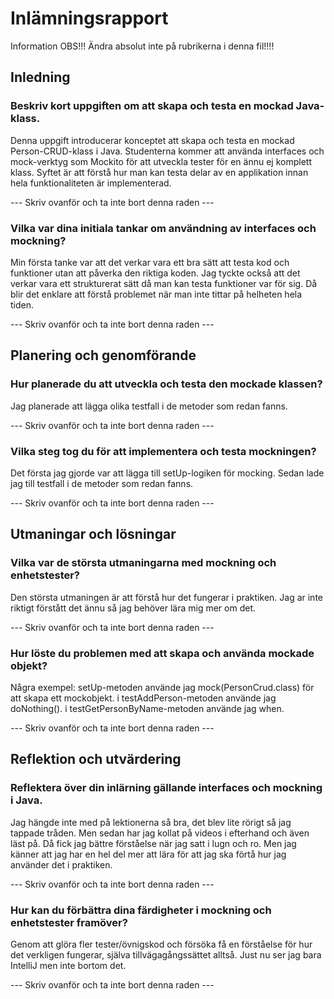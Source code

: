 # Inlämningsrapport

Information
OBS!!! Ändra absolut inte på rubrikerna i denna fil!!!!

## Inledning

### Beskriv kort uppgiften om att skapa och testa en mockad Java-klass.

Denna uppgift introducerar konceptet att skapa och testa en mockad Person-CRUD-klass i Java. 
Studenterna kommer att använda interfaces och mock-verktyg som Mockito för att utveckla tester för en ännu ej komplett klass. 
Syftet är att förstå hur man kan testa delar av en applikation innan hela funktionaliteten är implementerad.

--- Skriv ovanför och ta inte bort denna raden ---

### Vilka var dina initiala tankar om användning av interfaces och mockning?

Min första tanke var att det verkar vara ett bra sätt att testa kod och funktioner utan att påverka den riktiga koden.
Jag tyckte också att det verkar vara ett strukturerat sätt då man kan testa funktioner var för sig.
Då blir det enklare att förstå problemet när man inte tittar på helheten hela tiden.

--- Skriv ovanför och ta inte bort denna raden ---

## Planering och genomförande

### Hur planerade du att utveckla och testa den mockade klassen?

Jag planerade att lägga olika testfall i de metoder som redan fanns.

--- Skriv ovanför och ta inte bort denna raden ---

### Vilka steg tog du för att implementera och testa mockningen?

Det första jag gjorde var att lägga till setUp-logiken för mocking.
Sedan lade jag till testfall i de metoder som redan fanns.

--- Skriv ovanför och ta inte bort denna raden ---

## Utmaningar och lösningar

### Vilka var de största utmaningarna med mockning och enhetstester?

Den största utmaningen är att förstå hur det fungerar i praktiken.
Jag ar inte riktigt förstått det ännu så jag behöver lära mig mer om det.

--- Skriv ovanför och ta inte bort denna raden ---

### Hur löste du problemen med att skapa och använda mockade objekt?

Några exempel: setUp-metoden använde jag mock(PersonCrud.class) för att skapa ett mockobjekt.
i testAddPerson-metoden använde jag doNothing().
i testGetPersonByName-metoden använde jag when.

--- Skriv ovanför och ta inte bort denna raden ---

## Reflektion och utvärdering

### Reflektera över din inlärning gällande interfaces och mockning i Java.

Jag hängde inte med på lektionerna så bra, det blev lite rörigt så jag tappade tråden.
Men sedan har jag kollat på videos i efterhand och även läst på.
Då fick jag bättre förståelse när jag satt i lugn och ro.
Men jag känner att jag har en hel del mer att lära för att jag ska förtå hur jag använder det i praktiken.

--- Skriv ovanför och ta inte bort denna raden ---

### Hur kan du förbättra dina färdigheter i mockning och enhetstester framöver?

Genom att glöra fler tester/övnigskod och försöka få en förståelse för hur det verkligen fungerar,
själva tillvägagångssättet alltså. Just nu ser jag bara IntelliJ men inte bortom det.

--- Skriv ovanför och ta inte bort denna raden ---

